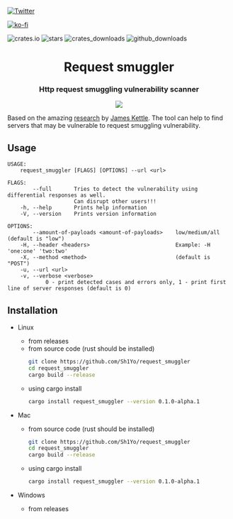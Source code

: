 [![Twitter](https://img.shields.io/twitter/follow/sh1yo_.svg?logo=twitter)](https://twitter.com/sh1yo_)

[![ko-fi](https://ko-fi.com/img/githubbutton_sm.svg)](https://ko-fi.com/B0B858X5E)

![crates.io](https://img.shields.io/crates/v/request_smuggler.svg)
![stars](https://img.shields.io/github/stars/Sh1Yo/request_smuggler)
![crates_downloads](https://img.shields.io/crates/d/request_smuggler?logo=rust)
![github_downloads](https://img.shields.io/github/downloads/sh1yo/request_smuggler/total?label=downloads&logo=github)

<h1 align="center">Request smuggler</h1>
<h3 align="center">Http request smuggling vulnerability scanner</h3>
<p align="center">
<img src=https://user-images.githubusercontent.com/54232788/126177471-151fade2-f7bb-4852-a106-59f35fe2b560.png>
</p>

Based on the amazing [research](https://portswigger.net/research/http-desync-attacks-request-smuggling-reborn) by [James Kettle](https://twitter.com/albinowax).
The tool can help to find servers that may be vulnerable to request smuggling vulnerability.

## Usage

```
USAGE:
    request_smuggler [FLAGS] [OPTIONS] --url <url>

FLAGS:
        --full       Tries to detect the vulnerability using differential responses as well.
                     Can disrupt other users!!!
    -h, --help       Prints help information
    -V, --version    Prints version information

OPTIONS:
        --amount-of-payloads <amount-of-payloads>    low/medium/all (default is "low")
    -H, --header <headers>                           Example: -H 'one:one' 'two:two'
    -X, --method <method>                            (default is "POST")
    -u, --url <url>
    -v, --verbose <verbose>
            0 - print detected cases and errors only, 1 - print first line of server responses (default is 0)
```

## Installation
- Linux
    - from releases
    - from source code (rust should be installed)
        ```bash
        git clone https://github.com/Sh1Yo/request_smuggler
        cd request_smuggler
        cargo build --release
        ```
    - using cargo install
        ```bash
        cargo install request_smuggler --version 0.1.0-alpha.1
        ```
- Mac
    - from source code (rust should be installed)
        ```bash
        git clone https://github.com/Sh1Yo/request_smuggler
        cd request_smuggler
        cargo build --release
        ```
    - using cargo install
        ```bash
        cargo install request_smuggler --version 0.1.0-alpha.1
        ```

- Windows
    - from releases